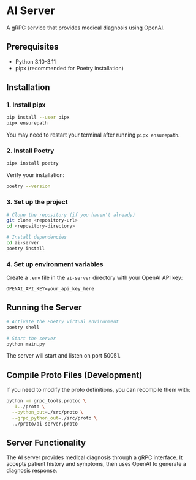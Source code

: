 # AI Server

A gRPC service that provides medical diagnosis using OpenAI.

## Prerequisites

- Python 3.10-3.11
- pipx (recommended for Poetry installation)

## Installation

### 1. Install pipx

```bash
pip install --user pipx
pipx ensurepath
```

You may need to restart your terminal after running `pipx ensurepath`.

### 2. Install Poetry

```bash
pipx install poetry
```

Verify your installation:

```bash
poetry --version
```

### 3. Set up the project

```bash
# Clone the repository (if you haven't already)
git clone <repository-url>
cd <repository-directory>

# Install dependencies
cd ai-server
poetry install
```

### 4. Set up environment variables

Create a `.env` file in the `ai-server` directory with your OpenAI API key:

```
OPENAI_API_KEY=your_api_key_here
```

## Running the Server

```bash
# Activate the Poetry virtual environment
poetry shell

# Start the server
python main.py
```

The server will start and listen on port 50051.

## Compile Proto Files (Development)

If you need to modify the proto definitions, you can recompile them with:

```bash
python -m grpc_tools.protoc \
  -I../proto \
  --python_out=./src/proto \
  --grpc_python_out=./src/proto \
  ../proto/ai-server.proto
```

## Server Functionality

The AI server provides medical diagnosis through a gRPC interface. It accepts patient history and symptoms, then uses OpenAI to generate a diagnosis response.

